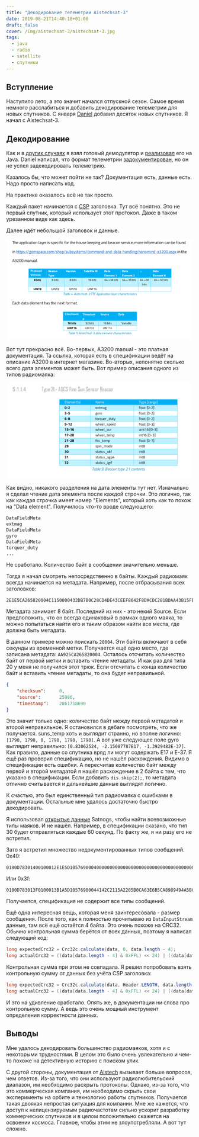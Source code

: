 ```yaml
---
title: "Декодирование телеметрии Aistechsat-3"
date: 2019-08-21T14:40:18+01:00
draft: false
cover: /img/aistechsat-3/aistechsat-3.jpg
tags:
  - java
  - radio
  - satellite
  - спутники
---
```


## Вступление

Наступило лето, а это значит начался отпускной сезон. Самое время немного расслабиться и добавить декодирование телеметрии для новых спутников. С января [Daniel](https://github.com/daniestevez/gr-satellites) добавил десяток новых спутников. Я начал с Aistechsat-3. 

## Декодирование

Как и в [других случаях](https://github.com/dernasherbrezon/jradio) я взял готовый демодулятор и [реализовал](https://github.com/dernasherbrezon/jradio/blob/master/src/test/java/ru/r2cloud/jradio/aistechsat3/Aistechsat3Test.java) его на Java. Daniel написал, что формат телеметрии [задокументирован](https://www.amsat-ea.org/app/download/11302778/Aistechsat-3+TLM+codes%2C+modulation+and+format+v1.0_AMSAT_EA.pdf), но он не успел задекодировать телеметрию.

Казалось бы, что может пойти не так? Документация есть, данные есть. Надо просто написать код.

На практике оказалось всё не так просто.

Каждый пакет начинается с [CSP](https://github.com/libcsp/libcsp) заголовка. Тут всё понятно. Это не первый спутник, который использует этот протокол. Даже в таком урезанном виде как здесь.

Далее идёт небольшой заголовок и данные. 

![](/img/aistechsat-3/1.png)

Вот тут прекрасно всё. Во-первых, A3200 manual - это платная документация. Та ссылка, которая есть в спецификации ведёт на описание A3200 в интернет магазине. Во-вторых, непонятно сколько всего дата элементов может быть. Вот пример описания одного из типов радиомаяка:

![](/img/aistechsat-3/2.png)

Как видно, никакого разделения на дата элементы тут нет. Изначально я сделал чтение дата элемента после каждой строчки. Это логично, так как каждая строчка имеет номер "Elements", который хоть как то похож на "Data element". Получилось что-то вроде следующего:

```
DataFieldMeta
extmag
DataFieldMeta
gyro
DataFieldMeta
torquer_duty
...
```

Не сработало. Количество байт в сообщении значительно меньше. 

Тогда я начал смотреть непосредственно в байты. Каждый радиомаяк всегда начинается на метадата. Например, после отбрасывания всех заголовков:

```
2E1E5CA265820004C1150000432DB7B0C28CD4DE43CEEF8642F8DACDC281BDAA43B15FB900000000433600000000000043A8000000000000000000000706070600000706070607063F54A3DBDC3F094D823D9929D0BA8347B838A85029B9C6108FDBDC08CF360000000000000000000000000000000000800000008000000080000000AA925CA265820004000000000002003A003A3D8DFC993D956E1DBCA30789BC5E8BBB3C9D734B01020201010000B40851B8C0
```

Метадата занимает 8 байт. Последний из них - это некий Source. Если предположить, что он всегда одинаковый в рамках одного маяка, то можно попытаться найти его и таким образом найти все места, где должна быть метадата.

В данном примере можно поискать ```20004```. Эти байты включают в себя секунды из временной метки. Получается ещё одно место, где записана метадата: ```AA925CA265820004```. Осталось отсчитать количество байт от первой метки и вставить чтение метадаты. И как раз для типа 20 у меня не получился этот трюк. Если отсчитать с конца количество байт и вставить чтение метадаты, то она будет неправильной.

```json
{
	"checksum":		0,	
	"source":		25986,	
	"timestamp":	2861718690	
}
```

Это значит только одно: количество байт между первой метадатой и второй неправильное. Я остановился в дебаге посмотреть, что же получается. suns_temp хоть и выглядит странно, но вполне логично: ```[1798, 1798, 0, 1798, 1798, 1798]```. А вот уже следующее поле gyro выглядит неправильно: ```[0.83062524, -2.15087787E17, -1.3929482E-37]```. Как правило, данные со спутника вряд ли могут содержать E17 и E-37. Я ещё раз проверил спецификацию, но не нашёл расхождения. Видимо в спецификации есть ошибки. А пересчитав количество байт между первой и второй метадатой я нашёл расхождение в 2 байта с тем, что указано в спецификации. Если добавить ```dis.skip(2);```, то метадата отлично считывается и дальнейшие данные выглядят логично.

К счастью, это был единственный тип радиомаяка с ошибками в документации. Остальные мне удалось достаточно быстро декодировать.

Я использовал [открытые данные](https://db.satnogs.org/api/telemetry/?page=38&satellite=44103) Satnogs, чтобы найти всевозможные типы маяков. И не нашёл. Например, в спецификации сказано, что тип 30 будет отправляться каждые 60 секунд. По факту же, я ни разу его не встретил.

Зато я встретил множество недокументированных типов сообщений. 0x40:

```
0180D78301400100012E1E5D1057690004000000000000000000000000000000000000000000000000000000000000412A6717
```

Или 0x3f:

```
0180D783013F0100013B1A5D10576900044142C2115A2205B0CA63E6B5CA8989494A5B046B44CC6065456BB17045C8C1370000000000000000000000000000000000000000000000000000000000000000000000000000000000000000000000000000000000000000000000000000000000000000CFBA95A751FB7C4A515A09C946C9497046C99111439D28A59B855D10576900043F42686A3EDC03153EE9BC70BE32157BBF202419BF286A303EA4DAEE3E8997F4BD4F205B3B4880E83AB47643C26D172442C80000B8F27416D7BBC179
```

Получается, спецификация не содержит все типы сообщений.

Ещё одна интересная вещь, которая меня заинтересовала - размер сообщения. После того, как я полностью прочитываю из ```DataInputStream``` данные, там всё ещё остаётся 4 байта. Это очень похоже на CRC32. Обычно контрольная сумма берётся от всех данных, поэтому я написал следующий код:

```java
long expectedCrc32 = Crc32c.calculate(data, 0, data.length - 4);
long actualCrc32 = ((data[data.length - 4] & 0xFFL) << 24) | ((data[data.length - 3] & 0xFFL) << 16) | ((data[data.length - 2] & 0xFFL) << 8) | (data[data.length - 1] & 0xFFL);

```

Контрольная сумма при этом не совпадала. Я решил попробовать взять контрольную сумму от данных без учёта CSP заголовка:

```java
long expectedCrc32 = Crc32c.calculate(data, Header.LENGTH, data.length - 4 - Header.LENGTH);
long actualCrc32 = ((data[data.length - 4] & 0xFFL) << 24) | ((data[data.length - 3] & 0xFFL) << 16) | ((data[data.length - 2] & 0xFFL) << 8) | (data[data.length - 1] & 0xFFL);
```

И это на удивление сработало. Опять же, в документации ни слова про контрольную сумму. А ведь это очень мощный инструмент определения корректности данных.

## Выводы

Мне удалось декодировать большинство радиомаяков, хотя и с некоторыми трудностями. В целом это было очень увлекательно и чем-то похоже на детективную историю с поиском улик. 

С другой стороны, документация от [Aistech](http://www.aistechspace.com) вызывает больше вопросов, чем ответов. Из-за того, что они используют радиолюбительский диапазон, им необходимо раскрыть протоколы. Однако, из-за того, что это коммерческая компания, им необходимо скрыть свои эксперименты на орбите и технологию работы спутников. Получается такая двоякая непростая ситуация для компании. Мне же кажется, что доступ к нелицензируемым радиочастотам сильно ускорит разработку коммерческих спутников и в целом положительно скажется на освоении космоса. Главное, чтобы этим не злоупотребляли. А вот тут сложно.  